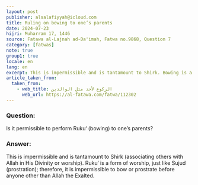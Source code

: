 ```yaml
---
layout: post
publisher: alsalafiyyah@icloud.com
title: Ruling on bowing to one’s parents
date: 2024-07-23
hijri: Muharram 17, 1446
source: Fatawa al-Lajnah ad-Da'imah, Fatwa no.9868‏, Question 7 
category: [fatwas]
note: true
group1: true
locale: en
lang: en
excerpt: This is impermissible and is tantamount to Shirk. Bowing is a form of worship, just like prostration; therefore, it is impermissible.
article_taken_from: 
  taken_from:
    - web_title: الركوع لأحد مثل الوالدين 
      web_url: https://al-fatawa.com/fatwa/112302
---
```


### Question: 
Is it permissible to perform Ruku‘ (bowing) to one’s parents?

### Answer: 
This is impermissible and is tantamount to Shirk (associating others with Allah in His Divinity or worship). Ruku‘ is a form of worship, just like Sujud (prostration); therefore, it is impermissible to bow or prostrate before anyone other than Allah the Exalted. 
